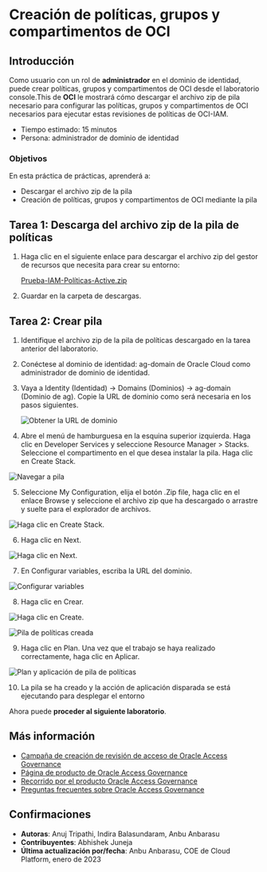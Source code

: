 # Creación de políticas, grupos y compartimentos de OCI

## Introducción

Como usuario con un rol de **administrador** en el dominio de identidad, puede crear políticas, grupos y compartimentos de OCI desde el laboratorio console.This de **OCI** le mostrará cómo descargar el archivo zip de pila necesario para configurar las políticas, grupos y compartimentos de OCI necesarios para ejecutar estas revisiones de políticas de OCI-IAM.

*   Tiempo estimado: 15 minutos
*   Persona: administrador de dominio de identidad

### Objetivos

En esta práctica de prácticas, aprenderá a:

*   Descargar el archivo zip de la pila
*   Creación de políticas, grupos y compartimentos de OCI mediante la pila

## Tarea 1: Descarga del archivo zip de la pila de políticas

1.  Haga clic en el siguiente enlace para descargar el archivo zip del gestor de recursos que necesita para crear su entorno:
    
    [Prueba-IAM-Políticas-Active.zip](https://objectstorage.us-ashburn-1.oraclecloud.com/p/AUKfPIGuTde04z4OnuaZN2EP0LxNl4hJWI2jZiTw23aWzSoa2_Byvs8OGPw20-dt/n/c4u04/b/livelabsfiles/o/security-library/IAM-Policies-Sample.zip)
    
2.  Guardar en la carpeta de descargas.
    

## Tarea 2: Crear pila

1.  Identifique el archivo zip de la pila de políticas descargado en la tarea anterior del laboratorio.
    
2.  Conéctese al dominio de identidad: ag-domain de Oracle Cloud como administrador de dominio de identidad.
    
3.  Vaya a Identity (Identidad) -> Domains (Dominios) -> ag-domain (Dominio de ag). Copie la URL de dominio como será necesaria en los pasos siguientes.
    
    ![Obtener la URL de dominio](images/domain-url.png)
    
4.  Abre el menú de hamburguesa en la esquina superior izquierda. Haga clic en Developer Services y seleccione Resource Manager > Stacks. Seleccione el compartimento en el que desea instalar la pila. Haga clic en Create Stack.
    

![Navegar a pila](images/navigate-to-stack.png)

5.  Seleccione My Configuration, elija el botón .Zip file, haga clic en el enlace Browse y seleccione el archivo zip que ha descargado o arrastre y suelte para el explorador de archivos.

![Haga clic en Create Stack.](images/click-create-stack.png)

6.  Haga clic en Next.

![Haga clic en Next.](images/click-next.png)

7.  En Configurar variables, escriba la URL del dominio.

![Configurar variables](images/configure-variables.png)

8.  Haga clic en Crear.

![Haga clic en Create.](images/stack-created.png)

![Pila de políticas creada](images/policy-stack-created.png)

9.  Haga clic en Plan. Una vez que el trabajo se haya realizado correctamente, haga clic en Aplicar.

![Plan y aplicación de pila de políticas](images/plan-apply.png)

10.  La pila se ha creado y la acción de aplicación disparada se está ejecutando para desplegar el entorno

Ahora puede **proceder al siguiente laboratorio**.

## Más información

*   [Campaña de creación de revisión de acceso de Oracle Access Governance](https://docs.oracle.com/en/cloud/paas/access-governance/pdapg/index.html)
*   [Página de producto de Oracle Access Governance](https://www.oracle.com/security/cloud-security/access-governance/)
*   [Recorrido por el producto Oracle Access Governance](https://www.oracle.com/webfolder/s/quicktours/paas/pt-sec-access-governance/index.html)
*   [Preguntas frecuentes sobre Oracle Access Governance](https://www.oracle.com/security/cloud-security/access-governance/faq/)

## Confirmaciones

*   **Autoras**: Anuj Tripathi, Indira Balasundaram, Anbu Anbarasu
*   **Contribuyentes**: Abhishek Juneja
*   **Última actualización por/fecha**: Anbu Anbarasu, COE de Cloud Platform, enero de 2023